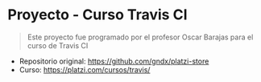 # Proyecto - Curso Travis CI

> Este proyecto fue programado por el profesor Oscar Barajas para el curso de Travis CI

- Repositorio original: https://github.com/gndx/platzi-store
- Curso: https://platzi.com/cursos/travis/
